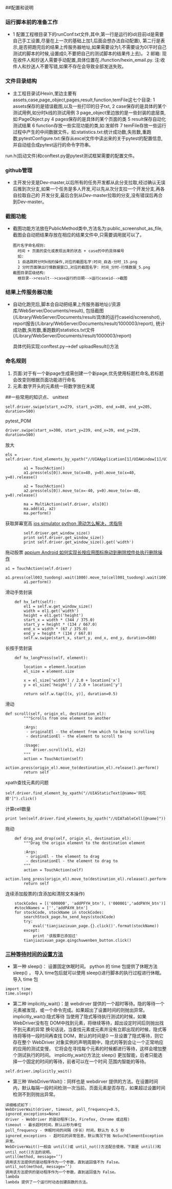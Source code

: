 ##配置和说明
### 运行脚本前的准备工作
- 1 配置工程根目录下的runConf.txt文件,其中,第一行是运行的id(目前id是需要自己手工设置,尽量在上一次的基础上加1,后面会想办法自动配置),
  第二行是表示,是否把跑完后的结果上传服务器地址,如果需要设为1,不需要设为0(平时自己测试的脚本的时候,设置成0,不要把自己的测试脚本的结果传上去)。
  2 邮箱:
    现在收件人和抄送人需要手动配置,具体位置在./function/hexin_email.py.
    注:收件人和抄送人不要写错,如果不存在会导致全部发送失败。

### 文件目录结构
- 主工程目录试iHexin,里边主要有assets,case,page_object,pages,result,function,temFile这七个目录:
1 assets保存的是错误截图,以及一些打印的日子txt,
2 case保存的是具体的某个测试用例,如分时k线的测试用例
3 page_object里边放的是一些封装的底层类,如:PageObject.py
4 pages保存的是具体的某个页面的类
5 result保存自动化测试结果
6 function存放一些实现功能的类,如:发邮件
7 temFile存放一些运行过程中产生的中间数据文件。如:statistics.txt:统计成功数,失败数,重跑数;pytestConfigure.txt:保存从excel文件中读出来的关于pytest的配置信息,并自动组合成pytest运行的命令字符串。

run.h(启动文件)和conftest.py是pytest测试框架需要的配置文件。


### github管理
- 主开发分支是Dev-master,以后所有的任务开发都从此分支拉取,经过确认无误后推到次分支,如果一个任务是多人开发,可以先从次分支拉一个开发分支,再各自拉取自己的
  开发分支,最后合到从Dev-master拉取的分支,没有错误后再合到Dev-master。

### 截图功能
- 截图功能方法放在PublicMethod类中,方法名为:public_screenshot_as_file,截图会自动把结果存放在相应的结果文件中,只需要调用就可以了。
  ```
  图片名字命名规则:
    时间 + 页面的变化或表现出来的状态 + case的中的具体编号
    如:
    1 自选跳转分时k线的操作,对应的截图名字:时间_自选-分时_15.png
    2 分时页面弹出行情数据窗口,对应的截图名字: 时间_分时-行情数据_5.png
  截图目录层级结构:
    根目录-->result-->case运行的日期-->运行caseid-->截图
   ```
   
### 结果上传服务器功能
- 自动化跑完后,脚本会自动把结果上传服务器地址(/资源库/WebServer/Documents/result),
  包括截图(/Library/WebServer/Documents/result/具体的运行caseid/screenshot),
  report报告(/Library/WebServer/Documents/result/1000003/report),
  统计成功数,失败数,重跑数的statistics.txt文件(/Library/WebServer/Documents/result/1000003/report)
  
  具体代码实现:conftest.py-->def uploadResult()方法

### 命名规则
1. 页面:对于有一个新page生成需创建一个新page,优先使用标题栏命名,若标题会改变则根据页面功能进行命名
2. 元素:数字开头的元素统一将数字放在末尾

##一些常用的知识点、
unittest
```
self.driver.swipe(start_x=279, start_y=205, end_x=88, end_y=205, duration=500)
```

pytest_POM
```
driver.swipe(start_x=300, start_y=239, end_x=39, end_y=239, duration=500)
```

放大
```
els = self.driver.find_elements_by_xpath("//UIAApplication[1]/UIAWindow[1]/UIAScrollView[1]/UIAStaticText[4]/UIAStaticText[1]")

		a1 = TouchAction()
		a1.press(els[0]).move_to(x=40, y=0).move_to(x=40, y=0).release()

		a2 = TouchAction()
		a2.press(els[0]).move_to(x=-40, y=0).move_to(x=-40, y=0).release()

		ma = MultiAction(self.driver, els[0])
		ma.add(a1, a2)
		ma.perform()
```
获取屏幕宽高
[ios simulator python 滑动怎么解决，求指导](https://testerhome.com/topics/3703)
```
		self.driver.get_window_size()
		print self.driver.get_window_size()
		print self.driver.get_window_size().get('width')
```
拖动股票
[appium Android 如何实现长按应用图标拖动到删除控件处执行删除操作](https://testerhome.com/topics/5346)
```
a1 = TouchAction(self.driver)
		a1.press(cell003_tuodong).wait(1000).move_to(cell001_tuodong).wait(100).release()
		a1.perform()
```
滑动手势封装
```
	def hx_left(self):
		el1 = self.w.get_window_size()
		width = el1.get('width')
		height = el1.get('height')
		start_x = width * (344 / 375.0)
		start_y = height * (134 / 667.0)
		end_x = width * (67 / 375.0)
		end_y = height * (134 / 667.0)
		self.w.swipe(start_x, start_y, end_x, end_y, duration=500)
```
长按手势封装
```
	def hx_longPress(self, element):
		
		location = element.location
		el_size = element.size

		x = el_size['width'] / 2.0 + location['x']
		y = el_size['height'] / 2.0 + location['y']

		return self.w.tap([(x, y)], duration=0.5)

```
滑动
```
def scroll(self, origin_el, destination_el):
        """Scrolls from one element to another

        :Args:
         - originalEl - the element from which to being scrolling
         - destinationEl - the element to scroll to

        :Usage:
            driver.scroll(el1, el2)
        """
        action = TouchAction(self)
        action.press(origin_el).move_to(destination_el).release().perform()
        return self
```
xpath查找元素的问题
```
self.driver.find_element_by_xpath("//UIAStaticText[@name='同花顺']").click()
```
计算cell数量
```
print len(self.driver.find_elements_by_xpath("//UIATableCell[@name]"))
```
拖动
```
    def drag_and_drop(self, origin_el, destination_el):
        """Drag the origin element to the destination element

        :Args:
         - originEl - the element to drag
         - destinationEl - the element to drag to
        """
        action = TouchAction(self)
        action.long_press(origin_el).move_to(destination_el).release().perform()
        return self
```
连续添加股票的(含添加和清除文本操作)
```
	stockCodes = [('600000', 'addPFYH_btn'), ('000001','addPAYH_btn')]
	#stockNames = ['','addPAYH_btn']
	for stockCode, stockName in stockCodes:
		searchStock_page.hx_send_keys(stockCode)
		try:
			eval('tianjiazixuan_page.{}.click()'.format(stockName))
		except:
			print '该股票已添加过'
		tianjiazixuan_page.qingchuwenben_button.click()
```

### [三种等待时间的设置方法](https://testerhome.com/topics/2576#reply17)
- 第一种 sleep()： 设置固定休眠时间。 python 的 time 包提供了休眠方法 sleep() ， 导入 time包后就可以使用 sleep()进行脚本的执行过程进行休眠。
导入 time 包
```
import time
time.sleep()
```
- 第二种 implicitly_wait()：是 webdirver 提供的一个超时等待。隐的等待一个元素被发现，或一个命令完成。如果超出了设置时间的则抛出异常。
implicitly_wait():隐式等待
当使用了隐式等待执行测试的时候，如果 WebDriver没有在 DOM中找到元素，将继续等待，超出设定时间后则抛出找不到元素的异常
换句话说，当查找元素或元素并没有立即出现的时候，隐式等待将等待一段时间再查找 DOM，默认的时间是0
一旦设置了隐式等待，则它存在整个 WebDriver 对象实例的声明周期中，隐式的等到会让一个正常响应的应用的测试变慢，
它将会在寻找每个元素的时候都进行等待，这样会增加整个测试执行的时间。
implicitly_wait()方法比 sleep() 更加智能，后者只能选择一个固定的时间的等待，前者可以在一个时间
范围内智能的等待。
```
self.driver.implicitly_wait()
```
- 第三种  WebDriverWait()：同样也是 webdirver 提供的方法。在设置时间内，默认每隔一段时间检测一次当前。页面元素是否存在，如果超过设置时间检测不到则抛出异常。
```
详细格式如下：
WebDriverWait(driver, timeout, poll_frequency=0.5, ignored_exceptions=None)
driver - WebDriver 的驱动程序(Ie, Firefox, Chrome 或远程)
timeout - 最长超时时间，默认以秒为单位
poll_frequency - 休眠时间的间隔（步长）时间，默认为 0.5 秒
ignored_exceptions - 超时后的异常信息，默认情况下抛 NoSuchElementException 异常。
WebDriverWait()一般由 until()或 until_not()方法配合使用，下面是 until()和 until_not()方法的说明。
until(method, message=’’)
调用该方法提供的驱动程序作为一个参数，直到返回值不为 False。
until_not(method, message=’’)
调用该方法提供的驱动程序作为一个参数，直到返回值为 False。
lambda
lambda 提供了一个运行时动态创建函数的方法。
```
  